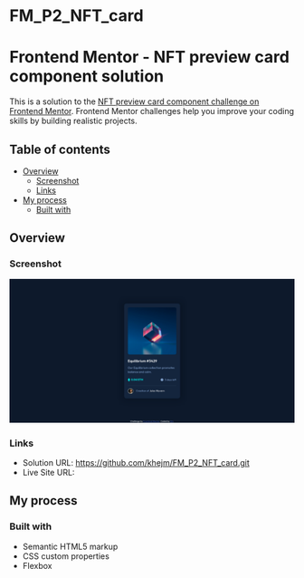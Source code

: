 # FM_P2_NFT_card
# Frontend Mentor - NFT preview card component solution

This is a solution to the [NFT preview card component challenge on Frontend Mentor](https://www.frontendmentor.io/challenges/nft-preview-card-component-SbdUL_w0U). Frontend Mentor challenges help you improve your coding skills by building realistic projects. 

## Table of contents

- [Overview](#overview)
  - [Screenshot](#screenshot)
  - [Links](#links)
- [My process](#my-process)
  - [Built with](#built-with)

## Overview

### Screenshot

![NFT card Screenshot](screenshot/NFT_screenshot.jpg)

### Links
- Solution URL: https://github.com/khejm/FM_P2_NFT_card.git
- Live Site URL:

## My process

### Built with

- Semantic HTML5 markup
- CSS custom properties
- Flexbox

